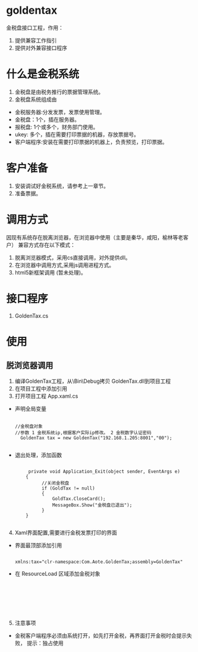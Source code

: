 # goldentax
金税盘接口工程，作用：
1. 提供兼容工作指引
2. 提供对外兼容接口程序

# 什么是金税系统
1. 金税盘是由税务推行的票据管理系统。
2. 金税盘系统组成由
  - 金税服务器:分发发票，发票使用管理。
  - 金税盘：1个，插在服务器。
  - 报税盘: 1个或多个，财务部门使用。
  - ukey: 多个，插在需要打印票据的机器，存放票据号。
  - 客户端程序:安装在需要打印票据的机器上，负责预览，打印票据。

# 客户准备
1. 安装调试好金税系统，请参考上一章节。
2. 准备票据。

# 调用方式
因现有系统存在脱离浏览器，在浏览器中使用（主要是秦华，咸阳，榆林等老客户）
兼容方式存在以下模式：
1. 脱离浏览器模式，采用cs直接调用，对外提供dll。
2. 在浏览器中调用方式,采用js调用进程方式。
3. html5新框架调用 (暂未处理)。

# 接口程序
1. GoldenTax.cs


# 使用
## 脱浏览器调用
1. 编译GoldenTax工程，从\Bin\Debug拷贝 GoldenTax.dll到项目工程
2. 在项目工程中添加引用
3. 打开项目工程 App.xaml.cs
  - 声明全局变量   
    <pre><code>
    //金税盘对象
    //参数 1 金税系统ip,根据客户实际ip修改。 2 金税数字认证密码
      GoldenTax tax = new GoldenTax("192.168.1.205:8001","00");
     </code></pre>
  - 退出处理，添加函数
      <pre><code>
         private void Application_Exit(object sender, EventArgs e)
        {
              //关闭金税盘
              if (GoldTax != null)
              {
                  GoldTax.CloseCard();
                  MessageBox.Show("金税盘已退出");
              }
        }
      </pre></code>

4. Xaml界面配置,需要进行金税发票打印的界面
  - 界面最顶部添加引用
    <pre><code>
    xmlns:tax="clr-namespace:Com.Aote.GoldenTax;assembly=GoldenTax"
    </code></pre>

  - 在 ResourceLoad 区域添加金税对象
    <pre><code>
      <oo:GoldTax Name="tax"
            ListGoodsName="气费|滞纳金"
            InfoClientName="{m:Exp Str=kbusers.f_username\=&gt;Completed}"
            IsInit="{m:Exp Str=single[data.name\=\=$使用金税盘分公司$].ToObjectList().First().value.IndexOf(LoginUser.f_fengongsi) > -1}"
            InfoClientAddressPhone="{m:Exp Str=kbusers.f_address\=&gt;Completed}"
            InfoTaxRate="{m:Exp Str=single[data.name\=\=$\{LoginUser.f_fengongsi\}税率$].ToObjectList().First().value.ToInt()}"
            InfoSellerBankAccount="{m:Exp Str=single[data.name\=\=$\{LoginUser.f_fengongsi\}开户银行及帐号$].ToObjectList().First().value.ToString()}"
            InfoSellerAddressPhone="{m:Exp Str=single[data.name\=\=$\{LoginUser.f_fengongsi\}地址及电话$].ToObjectList().First().value.ToString()}"
            InfoCashier="{m:Exp Str=LoginUser.name}"
            InfoChecker="{m:Exp Str=LoginUser.name}"
            ListUnit="方|次"
            InfoNotes="{m:Exp Str=$用户编号：\{kbusers.f_userid\} 交易编号:\{retsell.id\}上期余额:\{kbfee.f_zhye\}本期余额:\{kbfee.f_benqizhye\}上期指数:\{kbfee.lastinputgasnum\}本期指数:\{kbfee.lastrecord\} 抄表月份:\{kbfee.lastinputdate.ToString($yyyy-MM$)\}-\{kbfee.endinputdate.ToString($yyyy-MM$)\} 抄表员:\{kbusers.f_inputtor\}}"
            ListNumber="{m:Exp Str=$\{kbfee.f_pregas\}|1}"
            ListPrice="{m:Exp Str=$\{kbusers.f_stair1price\}|\{kbfee.f_zhinajin\}}"
            ListPriceKind="1|1"
            />
  </pre></code>


5. 注意事项
  - 金税客户端程序必须由系统打开，如先打开金税，再界面打开金税时会提示失败，
    提示：独占使用
